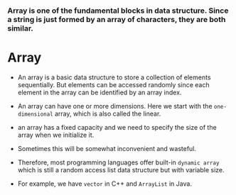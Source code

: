 ### Array is one of the fundamental blocks in data structure. Since a string is just formed by an array of characters, they are both similar.

# Array
- An array is a basic data structure to store a collection of elements sequentially. But elements can be accessed randomly since each element in the array can be identified by an array index.
- An array can have one or more dimensions. Here we start with the `one-dimensional` array, which is also called the linear.
- an array has a fixed capacity and we need to specify the size of the array when we initialize it.
- Sometimes this will be somewhat inconvenient and wasteful.

- Therefore, most programming languages offer built-in `dynamic array` which is still a random access list data structure but with variable size. 
- For example, we have `vector` in C++ and `ArrayList` in Java.